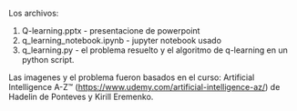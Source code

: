 Los archivos:
1. Q-learning.pptx - presentacione de powerpoint
2. q_learning_notebook.ipynb - jupyter notebook usado
3. q_learning.py - el problema resuelto y el algoritmo de q-learning en un python script.

Las imagenes y el problema fueron basados en el curso:
Artificial Intelligence A-Z™ (https://www.udemy.com/artificial-intelligence-az/) de Hadelin de Ponteves y Kirill Eremenko.
